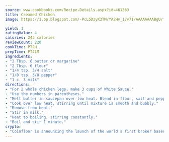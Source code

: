 ```yaml
---
source: www.cookbooks.com/Recipe-Details.aspx?id=461363
title: Creamed Chicken
image: https://1.bp.blogspot.com/-PcL5DzyK3TM/YA2Hv_17v7I/AAAAAAAABgU/fyHeesSth_IZW9mL5lk6GxJO8cW8ksrGACLcBGAsYHQ/s320/12.png

yield: 1
ratingValue: 4
calories: 243 calories
reviewCount: 220
cookTime: PT2H
prepTime: PT41M
ingredients:
- "2 Tbsp. 6 butter or margarine"
- "2 Tbsp. 6 flour"
- "1/4 tsp. 3/4 salt"
- "1/8 tsp. 3/8 pepper"
- "1 c. 3 milk"
directions:
- "For 2 whole chicken legs, make 3 cups of White Sauce."
- "Use the numbers in parentheses."
- "Melt butter in saucepan over low heat. Blend in flour, salt and pepper."
- "Cook over low heat, stirring until mixture is smooth and bubbly."
- "Remove from heat."
- "Stir in milk."
- "Heat to boiling, stirring constantly."
- "Boil and stir 1 minute."
crypto:
- "Coinfloor is announcing the launch of the world's first broker based bitcoin marketplace."
---
```

